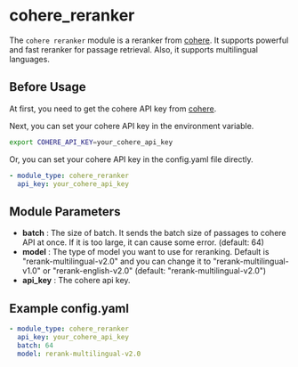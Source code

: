 # cohere_reranker

The `cohere reranker` module is a reranker from [cohere](https://cohere.ai/).
It supports powerful and fast reranker for passage retrieval.
Also, it supports multilingual languages.

## Before Usage

At first, you need to get the cohere API key from [cohere](https://cohere.ai/).

Next, you can set your cohere API key in the environment variable.

```bash
export COHERE_API_KEY=your_cohere_api_key
```

Or, you can set your cohere API key in the config.yaml file directly.

```yaml
- module_type: cohere_reranker
  api_key: your_cohere_api_key
```

## **Module Parameters**

- **batch** : The size of batch. It sends the batch size of passages to cohere API at once. If it is too large, it can
  cause some error. (default: 64)
- **model** : The type of model you want to use for reranking. Default is "rerank-multilingual-v2.0" and you can change
  it to "rerank-multilingual-v1.0" or "rerank-english-v2.0" (default: "rerank-multilingual-v2.0")
- **api_key** : The cohere api key.

## **Example config.yaml**

```yaml
- module_type: cohere_reranker
  api_key: your_cohere_api_key
  batch: 64
  model: rerank-multilingual-v2.0
```
